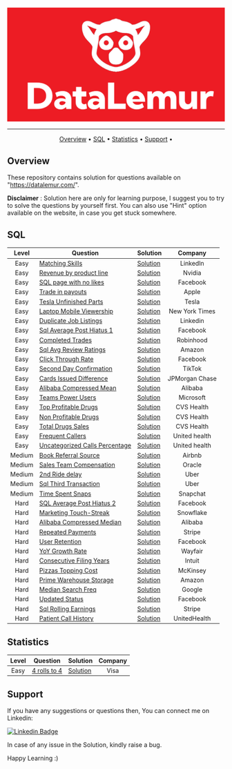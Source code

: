 ![Project Logo][dl_logo]

---

<p align="center">
  <a href="#overview">Overview</a> •
  <a href="#sql">SQL</a> •
  <a href="#statistics">Statistics</a> •
  <a href="#support">Support</a> •
</p>


## Overview
These repository contains solution for questions available on "https://datalemur.com/".

**Disclaimer** : Solution here are only for learning purpose, I suggest you to try to solve the questions by yourself first. You can also use "Hint" option available on the website, in case you get stuck somewhere.

## SQL

| Level | Question | Solution | Company |
|:------:|------|---------|:---------:|
| Easy | [Matching Skills](https://datalemur.com/questions/matching-skills) | [Solution](SQL/Easy/matching-skills.sql) | Linkedln |
| Easy | [Revenue by product line](https://datalemur.com/questions/revenue-by-product-line) | [Solution](SQL/Easy/revenue-by-product-line.sql)| Nvidia |
| Easy | [SQL page with no likes](https://datalemur.com/questions/sql-page-with-no-likes) | [Solution](SQL/Easy/sql-page-with-no-likes.sql)| Facebook |
| Easy | [Trade in payouts](https://datalemur.com/questions/trade-in-payouts) | [Solution](SQL/Easy/trade-in-payouts.sql)| Apple |
| Easy | [Tesla Unfinished Parts](https://datalemur.com/questions/tesla-unfinished-parts) | [Solution](SQL/Easy/tesla-unfinished-parts.sql)| Tesla |
| Easy | [Laptop Mobile Viewership](https://datalemur.com/questions/laptop-mobile-viewership) | [Solution](SQL/Easy/laptop-mobile-viewership.sql)| New York Times |
| Easy | [Duplicate Job Listings](https://datalemur.com/questions/duplicate-job-listings) | [Solution](SQL/Easy/duplicate-job-listings.sql)| Linkedin |
| Easy | [Sql Average Post Hiatus 1](https://datalemur.com/questions/sql-average-post-hiatus-1) | [Solution](SQL/Easy/sql-average-post-hiatus-1.sql)| Facebook |
| Easy | [Completed Trades](https://datalemur.com/questions/completed-trades) | [Solution](SQL/Easy/completed-trades.sql)| Robinhood |
| Easy | [Sql Avg Review Ratings](https://datalemur.com/questions/sql-avg-review-ratings) | [Solution](SQL/Easy/sql-avg-review-ratings.sql)| Amazon |
| Easy | [Click Through Rate](https://datalemur.com/questions/click-through-rate) | [Solution](SQL/Easy/click-through-rate.sql)| Facebook |
| Easy | [Second Day Confirmation](https://datalemur.com/questions/second-day-confirmation) | [Solution](SQL/Easy/second-day-confirmation.sql)| TikTok |
| Easy | [Cards Issued Difference](https://datalemur.com/questions/cards-issued-difference) | [Solution](SQL/Easy/cards-issued-difference.sql)| JPMorgan Chase |
| Easy | [Alibaba Compressed Mean](https://datalemur.com/questions/alibaba-compressed-mean) | [Solution](SQL/Easy/alibaba-compressed-mean.sql)| Alibaba |
| Easy | [Teams Power Users](https://datalemur.com/questions/teams-power-users) | [Solution](SQL/Easy/teams-power-users.sql)| Microsoft |
| Easy | [Top Profitable Drugs](https://datalemur.com/questions/top-profitable-drugs) | [Solution](SQL/Easy/top-profitable-drugs.sql)| CVS Health |
| Easy | [Non Profitable Drugs](https://datalemur.com/questions/non-profitable-drugs) | [Solution](SQL/Easy/non-profitable-drugs.sql)| CVS Health |
| Easy | [Total Drugs Sales](https://datalemur.com/questions/total-drugs-sales) | [Solution](SQL/Easy/total-drugs-sales.sql)| CVS Health |
| Easy | [Frequent Callers](https://datalemur.com/questions/frequent-callers) | [Solution](SQL/Easy/frequent-callers.sql)| United health |
| Easy | [Uncategorized Calls Percentage](https://datalemur.com/questions/uncategorized-calls-percentage) | [Solution](SQL/Easy/uncategorized-calls-percentage.sql)| United health |
| Medium | [Book Referral Source](https://datalemur.com/questions/booking-referral-source) | [Solution](SQL/Medium/booking-referralsource.sql)| Airbnb |
| Medium | [Sales Team Compensation](https://datalemur.com/questions/sales-team-compensation) | [Solution](SQL/Medium/sales-team-compensation.sql)| Oracle |
| Medium | [2nd Ride delay](https://datalemur.com/questions/2nd-ride-delay) | [Solution](SQL/Medium/2nd-ride-delay.sql)| Uber |
| Medium | [Sql Third Transaction](https://datalemur.com/questions/sql-third-transaction) | [Solution](SQL/Medium/sql-third-transaction.sql)| Uber |
| Medium | [Time Spent Snaps](https://datalemur.com/questions/time-spent-snaps) | [Solution](SQL/Medium/time-spent-snaps.sql)| Snapchat |
| Hard | [SQL Average Post Hiatus 2](https://datalemur.com/questions/sql-average-post-hiatus-2) | [Solution](SQL/Hard/sql-average-post-hiatus-2.sql)| Facebook |
| Hard | [Marketing Touch-Streak](https://datalemur.com/questions/marketing-touch-streak) | [Solution](SQL/Hard/marketing-touch-streak.sql) | Snowflake
| Hard | [Alibaba Compressed Median](https://datalemur.com/questions/alibaba-compressed-median) | [Solution](SQL/Hard/alibaba-compressed-median.sql) | Alibaba
| Hard | [Repeated Payments](https://datalemur.com/questions/repeated-payments) | [Solution](SQL/Hard/repeated-payments.sql) | Stripe
| Hard | [User Retention](https://datalemur.com/questions/user-retention) | [Solution](SQL/Hard/user-retention.sql) | Facebook
| Hard | [YoY Growth Rate](https://datalemur.com/questions/user-yoy-growth-rate) | [Solution](SQL/Hard/yoy-growth-rate.sql) | Wayfair
| Hard | [Consecutive Filing Years](https://datalemur.com/questions/consecutive-filing-years) | [Solution](SQL/Hard/consecutive-filing-years.sql) | Intuit
| Hard | [Pizzas Topping Cost](https://datalemur.com/questions/pizzas-topping-cost) | [Solution](SQL/Hard/pizzas-topping-cost.sql) | McKinsey
| Hard | [Prime Warehouse Storage](https://datalemur.com/questions/prime-warehouse-storage) | [Solution](SQL/Hard/prime-warehouse-storage.sql) | Amazon
| Hard | [Median Search Freq](https://datalemur.com/questions/median-search-freq) | [Solution](SQL/Hard/median-search-freq.sql) | Google
| Hard | [Updated Status](https://datalemur.com/questions/updated-status) | [Solution](SQL/Hard/updated-status.sql) | Facebook
| Hard | [Sql Rolling Earnings](https://datalemur.com/questions/sql-rolling-earnings) | [Solution](SQL/Hard/sql-rolling-earnings.sql) | Stripe
| Hard | [Patient Call History](https://datalemur.com/questions/patient-call-history) | [Solution](SQL/Hard/patient-call-history.sql) | UnitedHealth


## Statistics

| Level | Question | Solution | Company |
|:------:|------|---------|:---------:|
| Easy | [4 rolls to 4](https://datalemur.com/questions/4-rolls-to-4) | [Solution](Statistics/Easy/4-rolls-to-4.ipynb) | Visa |


## Support

If you have any suggestions or questions then, You can connect me on Linkedin:

[![Linkedin Badge][linkedinbadge]][linkedin]

In case of any issue in the Solution, kindly raise a bug.

Happy Learning :)


<!-- Image Links -->
[dl_logo]: images/data_lemur.png

<!-- Profile Links -->
[linkedin]: https://www.linkedin.com/in/tajinder-55/

<!-- Shields Profile Links -->
[linkedinbadge]: https://img.shields.io/badge/linkedin-blue?logo=linkedin